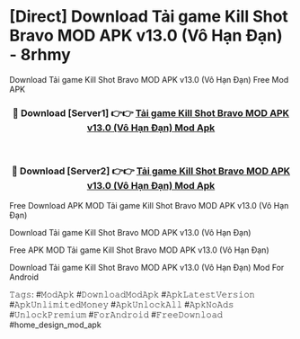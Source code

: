# [Direct] Download Tải game Kill Shot Bravo MOD APK v13.0 (Vô Hạn Đạn) - 8rhmy
Download Tải game Kill Shot Bravo MOD APK v13.0 (Vô Hạn Đạn) Free Mod APK

<div align="center">
<h3>🔴 Download [Server1] 👉👉 <a href="https://apk-comot.site?title=Tải_game_Kill_Shot_Bravo_MOD_APK_v13.0_(Vô_Hạn_Đạn)">Tải game Kill Shot Bravo MOD APK v13.0 (Vô Hạn Đạn) Mod Apk</a></h3><br>

<h3>🔴 Download [Server2] 👉👉 <a href="https://apk-comot.site?title=Tải_game_Kill_Shot_Bravo_MOD_APK_v13.0_(Vô_Hạn_Đạn)">Tải game Kill Shot Bravo MOD APK v13.0 (Vô Hạn Đạn) Mod Apk</a></h3>
</div>


Free Download APK MOD Tải game Kill Shot Bravo MOD APK v13.0 (Vô Hạn Đạn)

Download Tải game Kill Shot Bravo MOD APK v13.0 (Vô Hạn Đạn) 

Free APK MOD Tải game Kill Shot Bravo MOD APK v13.0 (Vô Hạn Đạn) 

Download Tải game Kill Shot Bravo MOD APK v13.0 (Vô Hạn Đạn) Mod For Android

𝚃𝚊𝚐𝚜: #𝙼𝚘𝚍𝙰𝚙𝚔 #𝙳𝚘𝚠𝚗𝚕𝚘𝚊𝚍𝙼𝚘𝚍𝙰𝚙𝚔 #𝙰𝚙𝚔𝙻𝚊𝚝𝚎𝚜𝚝𝚅𝚎𝚛𝚜𝚒𝚘𝚗 #𝙰𝚙𝚔𝚄𝚗𝚕𝚒𝚖𝚒𝚝𝚎𝚍𝙼𝚘𝚗𝚎𝚢 #𝙰𝚙𝚔𝚄𝚗𝚕𝚘𝚌𝚔𝙰𝚕𝚕 #𝙰𝚙𝚔𝙽𝚘𝙰𝚍𝚜 #𝚄𝚗𝚕𝚘𝚌𝚔𝙿𝚛𝚎𝚖𝚒𝚞𝚖 #𝙵𝚘𝚛𝙰𝚗𝚍𝚛𝚘𝚒𝚍 #𝙵𝚛𝚎𝚎𝙳𝚘𝚠𝚗𝚕𝚘𝚊𝚍 #home_design_mod_apk